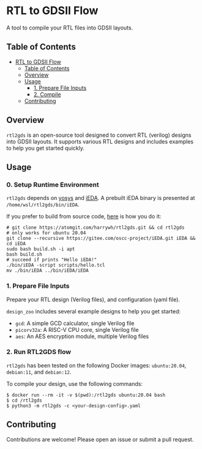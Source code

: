 # RTL to GDSII Flow

A tool to compile your RTL files into GDSII layouts.

## Table of Contents

- [RTL to GDSII Flow](#rtl-to-gdsii-flow)
  - [Table of Contents](#table-of-contents)
  - [Overview](#overview)
  - [Usage](#usage)
    - [1. Prepare File Inputs](#1-prepare-file-inputs)
    - [2. Compile](#2-compile)
  - [Contributing](#contributing)

## Overview

`rtl2gds` is an open-source tool designed to convert RTL (verilog) designs into GDSII layouts. It supports various RTL designs and includes examples to help you get started quickly.

## Usage

### 0. Setup Runtime Environment

`rtl2gds` depends on [yosys](https://github.com/YosysHQ/yosys) and [iEDA](https://gitee.com/oscc-project/iEDA). A prebuilt iEDA binary is presented at `/home/wsl/rtl2gds/bin/iEDA`.

If you prefer to build from source code, [here](https://gitee.com/oscc-project/iEDA/blob/master/README.md#method-2--install-dependencies-and-compile) is how you do it:

```shell
# git clone https://atomgit.com/harrywh/rtl2gds.git && cd rtl2gds
# only works for ubuntu 20.04
git clone --recursive https://gitee.com/oscc-project/iEDA.git iEDA && cd iEDA
sudo bash build.sh -i apt
bash build.sh
# succeed if prints "Hello iEDA!"
./bin/iEDA -script scripts/hello.tcl
mv ./bin/iEDA ../bin/iEDA/iEDA
```

### 1. Prepare File Inputs

Prepare your RTL design (Verilog files), and configuration (yaml file).

`design_zoo` includes several example designs to help you get started:

- `gcd`: A simple GCD calculator, single Verilog file
- `picorv32a`: A RISC-V CPU core, single Verilog file
- `aes`: An AES encryption module, multiple Verilog files

### 2. Run RTL2GDS flow

`rtl2gds` has been tested on the following Docker images: `ubuntu:20.04`, `debian:11`, and `debian:12`.

To compile your design, use the following commands:

```shell
$ docker run --rm -it -v $(pwd):/rtl2gds ubuntu:20.04 bash
$ cd /rtl2gds
$ python3 -m rtl2gds -c <your-design-config>.yaml
```

## Contributing

Contributions are welcome! Please open an issue or submit a pull request.
